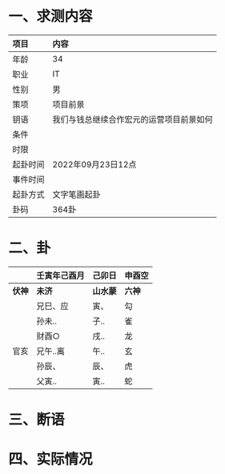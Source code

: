 # 一、求测内容
|项目|内容|
|:-|:-|
|年龄|34|
|职业|IT|
|性别|男|
|策项|项目前景|
|钥语|我们与钱总继续合作宏元的运营项目前景如何|
|条件||
|时限||
|起卦时间|2022年09月23日12点|
|事件时间||
|起卦方式|文字笔画起卦|
|卦码|364卦|

# 二、卦
||壬寅年己酉月|己卯日|申酉空|
|:-|:-|:-|:-|
|**伏神**|**未济**|**山水蒙**|**六神**|
||兄巳、应|寅、|勾|
||孙未..|子..|雀|
||财酉○|戌..|龙|
|官亥|兄午..离|午..|玄|
||孙辰、|辰、|虎|
||父寅..|寅..|蛇|


# 三、断语

# 四、实际情况